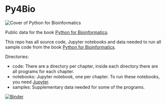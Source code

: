# Py4Bio

![Cover of Python for Bioinformatics](https://s3.amazonaws.com/py4bio/tapabiosmall.png)

Public data for the book [Python for Bioinformatics](https://www.amazon.com/Bioinformatics-Chapman-Mathematical-Computational-Biology/dp/1138035262/ref=as_li_ss_il?ie=UTF8&qid=1501464734&sr=8-8&keywords=python+for+bioinformatics&linkCode=li3&tag=infosertec-20&linkId=2b00c367bdf8ccea241f47ddebb5efb3).

This repo has all source code, Jupyter notebooks and data needed to run all sample code from the book [Python for Bioinformatics](https://www.amazon.com/Bioinformatics-Chapman-Mathematical-Computational-Biology/dp/1138035262/ref=as_li_ss_il?ie=UTF8&qid=1501464734&sr=8-8&keywords=python+for+bioinformatics&linkCode=li3&tag=infosertec-20&linkId=2b00c367bdf8ccea241f47ddebb5efb3).

Directories:

* code: There are a directory per chapter, inside each directory there are all programs for each chapter.
* notebooks: Jupyter notebook, one per chapter. To run these notebooks, you need [Jupyter](https://jupyter.org/).
* samples: Supplementary data needed for some of the programs.

[![Binder](https://mybinder.org/badge_logo.svg)](https://mybinder.org/v2/gh/Serulab/Py4Bio/master?filepath=https%3A%2F%2Fgithub.com%2FSerulab%2FPy4Bio%2Fblob%2Fmaster%2Fnotebooks%2FChapter%25201%2520-%2520Introduction.ipynb)
